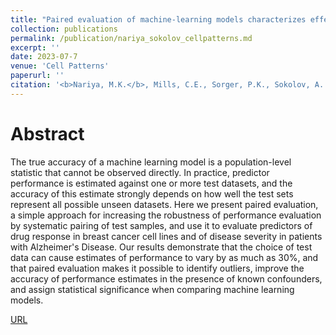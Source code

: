 ```yaml
---
title: "Paired evaluation of machine-learning models characterizes effects of confounders and outliers"
collection: publications
permalink: /publication/nariya_sokolov_cellpatterns.md
excerpt: ''
date: 2023-07-7
venue: 'Cell Patterns'
paperurl: ''
citation: '<b>Nariya, M.K.</b>, Mills, C.E., Sorger, P.K., Sokolov, A.'
---
```

# Abstract
The true accuracy of a machine learning model is a population-level statistic that cannot be observed directly. In practice, predictor performance is estimated against one or more test datasets, and the accuracy of this estimate strongly depends on how well the test sets represent all possible unseen datasets. Here we present paired evaluation, a simple approach for increasing the robustness of performance evaluation by systematic pairing of test samples, and use it to evaluate predictors of drug response in breast cancer cell lines and of disease severity in patients with Alzheimer's Disease. Our results demonstrate that the choice of test data can cause estimates of performance to vary by as much as 30%, and that paired evaluation makes it possible to identify outliers, improve the accuracy of performance estimates in the presence of known confounders, and assign statistical significance when comparing machine learning models. 

[URL](https://www.cell.com/patterns/fulltext/S2666-3899(23)00146-0)
